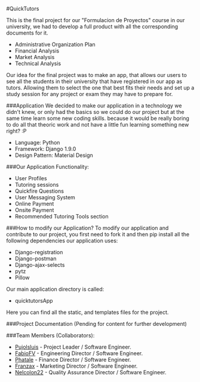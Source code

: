 #QuickTutors

This is the final project for our "Formulacion de Proyectos" course in our university, we had to develop a full product with all the corresponding documents for it.

- Administrative Organization Plan
- Financial Analysis
- Market Analysis
- Technical Analysis

Our idea for the final project was to make an app, that allows our users to see all the students in their university that have registered in our app as tutors. Allowing them to select the one that best fits their needs and set up a study session for any project or exam they may have to prepare for.

###Application
We decided to make our application in a technology we didn't knew, or only had the basics so we could do our project but at the same time learn some new coding skills. because it would be really boring to do all that theoric work and not have a little fun learning something new right? :P

- Language: Python
- Framework: Django 1.9.0
- Design Pattern: Material Design

###Our Application Functionality:
- User Profiles
- Tutoring sessions
- Quickfire Questions
- User Messaging System
- Online Payment
- Onsite Payment
- Recommended Tutoring Tools section


###How to modify our Application?
To modify our application and contribute to our project, you first need to fork it and then pip install all the following dependencies our application uses:
- Django-registration
- Django-postman
- Django-ajax-selects
- pytz
- Pillow

Our main application directory is called:
- quicktutorsApp

Here you can find all the static, and templates files for the project.

###Project Documentation
(Pending for content for further development)

###Team Members (Collaborators):

* [Pujolsluis] -  Project Leader / Software Engineer.
* [FabioFV] - Engineering Director / Software Engineer.
* [Phatale] - Finance Director / Software Engineer.
* [Franzax] - Marketing Director / Software Engineer.
* [Nelcolon22] - Quality Assurance Director / Software Engineer.


[Pujolsluis]: <https://github.com/Pujolsluis>
[FabioFV]: <https://github.com/FabioFV>
[Phatale]: <https://github.com/Phatale>
[Franzax]: <https://github.com/franzax>
[Nelcolon22]: <https://github.com/nelcolon22>

